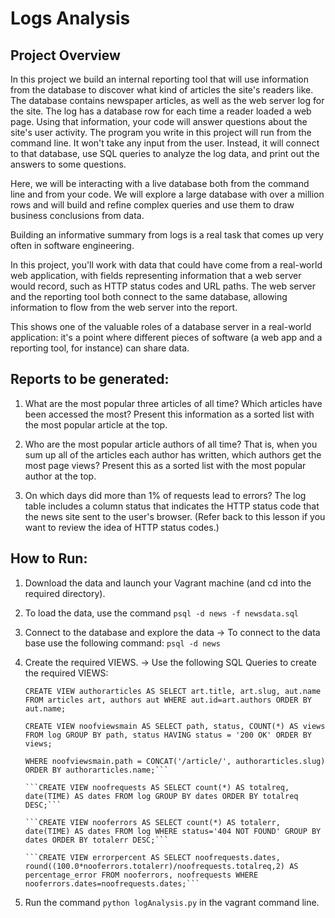 # Logs Analysis #

## Project Overview ## 
In this project we build an internal reporting tool that will use information from the database to discover what kind of articles the site's readers like. The database contains newspaper articles, as well as the web server log for the site. The log has a database row for each time a reader loaded a web page. Using that information, your code will answer questions about the site's user activity. The program you write in this project will run from the command line. It won't take any input from the user. Instead, it will connect to that database, use SQL queries to analyze the log data, and print out the answers to some questions.

Here, we will be interacting with a live database both from the command line and from your code. We will explore a large database with over a million rows and will build and refine complex queries and use them to draw business conclusions from data.

Building an informative summary from logs is a real task that comes up very often in software engineering. 

In this project, you'll work with data that could have come from a real-world web application, with fields representing information that a web server would record, such as HTTP status codes and URL paths. The web server and the reporting tool both connect to the same database, allowing information to flow from the web server into the report.

This shows one of the valuable roles of a database server in a real-world application: it's a point where different pieces of software (a web app and a reporting tool, for instance) can share data.

## Reports to be generated: ##

1. What are the most popular three articles of all time? Which articles have been accessed the most? Present this information as a sorted list with the most popular article at the top.

2. Who are the most popular article authors of all time? That is, when you sum up all of the articles each author has written, which authors get the most page views? Present this as a sorted list with the most popular author at the top.

3. On which days did more than 1% of requests lead to errors? The log table includes a column status that indicates the HTTP status code that the news site sent to the user's browser. (Refer back to this lesson if you want to review the idea of HTTP status codes.)


## How to Run: ##

1. Download the data and launch your Vagrant machine (and cd into the required directory).

2. To load the data, use the command ```psql -d news -f newsdata.sql```

3. Connect to the database and explore the data
-> To connect to the data base use the following command: ```psql -d news```

4. Create the required VIEWS.
-> Use the following SQL Queries to create the required VIEWS: 

	```CREATE VIEW authorarticles AS SELECT art.title, art.slug, aut.name FROM articles art, authors aut WHERE aut.id=art.authors ORDER BY aut.name;``` 

	```CREATE VIEW noofviewsmain AS SELECT path, status, COUNT(*) AS views FROM log GROUP BY path, status HAVING status = '200 OK' ORDER BY views;```

	```CREATE VIEW viewsofarticlesmain AS SELECT authorarticles.name, authorarticles.title, noofviewsmain.views FROM authorarticles, noofviewsmain 
	WHERE noofviewsmain.path = CONCAT('/article/', authorarticles.slug) ORDER BY authorarticles.name;```

	```CREATE VIEW noofrequests AS SELECT count(*) AS totalreq, date(TIME) AS dates FROM log GROUP BY dates ORDER BY totalreq DESC;```

	```CREATE VIEW nooferrors AS SELECT count(*) AS totalerr, date(TIME) AS dates FROM log WHERE status='404 NOT FOUND' GROUP BY dates ORDER BY totalerr DESC;```

	```CREATE VIEW errorpercent AS SELECT noofrequests.dates, round((100.0*nooferrors.totalerr)/noofrequests.totalreq,2) AS percentage_error FROM nooferrors, noofrequests WHERE nooferrors.dates=noofrequests.dates;```

5. Run the command ```python logAnalysis.py``` in the vagrant command line.

